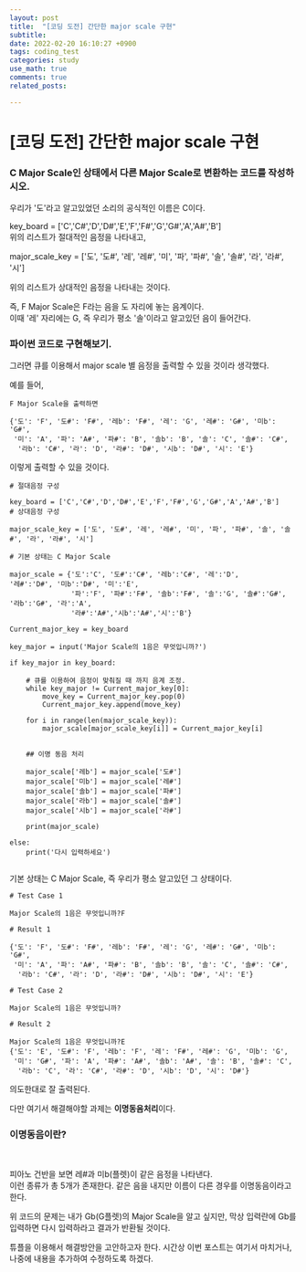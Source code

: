 ```yaml
---
layout: post
title:  "[코딩 도전] 간단한 major scale 구현"
subtitle:   
date: 2022-02-20 16:10:27 +0900
tags: coding_test
categories: study
use_math: true
comments: true
related_posts:

---
```


# [코딩 도전] 간단한 major scale 구현<br/>

### C Major Scale인 상태에서 다른 Major Scale로 변환하는 코드를 작성하시오.<br/>

우리가 '도'라고 알고있었던 소리의 공식적인 이름은 C이다.<br/>

key_board = ['C','C#','D','D#','E','F','F#','G','G#','A','A#','B']<br/>
위의 리스트가 절대적인 음정을 나타내고,<br/>

major_scale_key = ['도', '도#', '레', '레#', '미', '파', '파#', '솔', '솔#', '라', '라#', '시']<br/>

위의 리스트가 상대적인 음정을 나타내는 것이다.<br/>

즉, F Major Scale은 F라는 음을 도 자리에 놓는 음계이다.<br/>
이때 '레' 자리에는 G, 즉 우리가 평소 '솔'이라고 알고있던 음이 들어간다.<br/>


### 파이썬 코드로 구현해보기.<br/>

그러면 큐를 이용해서 major scale 별 음정을 출력할 수 있을 것이라 생각했다.

예를 들어,
```
F Major Scale을 출력하면

{'도': 'F', '도#': 'F#', '레b': 'F#', '레': 'G', '레#': 'G#', '미b': 'G#',
 '미': 'A', '파': 'A#', '파#': 'B', '솔b': 'B', '솔': 'C', '솔#': 'C#',
  '라b': 'C#', '라': 'D', '라#': 'D#', '시b': 'D#', '시': 'E'}
```
이렇게 출력할 수 있을 것이다.<br/>

```
# 절대음정 구성

key_board = ['C','C#','D','D#','E','F','F#','G','G#','A','A#','B']
# 상대음정 구성

major_scale_key = ['도', '도#', '레', '레#', '미', '파', '파#', '솔', '솔#', '라', '라#', '시']

# 기본 상태는 C Major Scale

major_scale = {'도':'C', '도#':'C#', '레b':'C#', '레':'D',
'레#':'D#', '미b':'D#', '미':'E',
               '파':'F', '파#':'F#', '솔b':'F#', '솔':'G', '솔#':'G#', '라b':'G#', '라':'A',
               '라#':'A#','시b':'A#','시':'B'}

Current_major_key = key_board

key_major = input('Major Scale의 1음은 무엇입니까?')

if key_major in key_board:

    # 큐를 이용하여 음정이 맞춰질 때 까지 음계 조정.
    while key_major != Current_major_key[0]:
        move_key = Current_major_key.pop(0)
        Current_major_key.append(move_key)
    
    for i in range(len(major_scale_key)):
        major_scale[major_scale_key[i]] = Current_major_key[i]
    
    
    ## 이명 동음 처리

    major_scale['레b'] = major_scale['도#']
    major_scale['미b'] = major_scale['레#']
    major_scale['솔b'] = major_scale['파#']
    major_scale['라b'] = major_scale['솔#']
    major_scale['시b'] = major_scale['라#']
    
    print(major_scale)

else:
    print('다시 입력하세요')
    
```
기본 상태는 C Major Scale, 즉 우리가 평소 알고있던 그 상태이다.<br/>

```
# Test Case 1

Major Scale의 1음은 무엇입니까?F

# Result 1

{'도': 'F', '도#': 'F#', '레b': 'F#', '레': 'G', '레#': 'G#', '미b': 'G#',
 '미': 'A', '파': 'A#', '파#': 'B', '솔b': 'B', '솔': 'C', '솔#': 'C#',
  '라b': 'C#', '라': 'D', '라#': 'D#', '시b': 'D#', '시': 'E'}

# Test Case 2

Major Scale의 1음은 무엇입니까?

# Result 2

Major Scale의 1음은 무엇입니까?E
{'도': 'E', '도#': 'F', '레b': 'F', '레': 'F#', '레#': 'G', '미b': 'G',
 '미': 'G#', '파': 'A', '파#': 'A#', '솔b': 'A#', '솔': 'B', '솔#': 'C',
  '라b': 'C', '라': 'C#', '라#': 'D', '시b': 'D', '시': 'D#'}
```

의도한대로 잘 출력된다.<br/>

다만 여기서 해결해야할 과제는 **이명동음처리**이다.

### 이명동음이란?<br/>
<br/>

피아노 건반을 보면 레#과 미b(플렛)이 같은 음정을 나타낸다.<br/>
이런 종류가 총 5개가 존재한다. 같은 음을 내지만 이름이 다른 경우를 이명동음이라고 한다.<br/>

위 코드의 문제는 내가 Gb(G플렛)의 Major Scale을 알고 싶지만, 막상 입력란에 Gb를 입력하면 다시 입력하라고 결과가 반환될 것이다.<br/>

튜플을 이용해서 해결방안을 고안하고자 한다. 시간상 이번 포스트는 여기서 마치거나, 나중에 내용을 추가하여 수정하도록 하겠다.